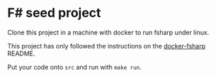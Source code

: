 # F# seed project

Clone this project in a machine with docker to run fsharp under linux.

This project has only followed the instructions on the 
[docker-fsharp ](https://github.com/fsprojects/docker-fsharp) README.

Put your code onto `src` and run with `make run`.
